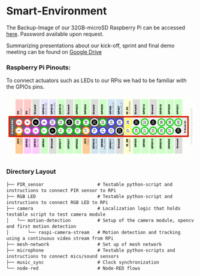 # Smart-Environment

The Backup-Image of our 32GB-microSD Raspberry Pi can be accessed [here](https://syncandshare.lrz.de/getlink/fiwgxS6iyv6p68UEvT4sHEg/PiSDCardBackup.dmg.zip). Password available upon request.

Summarizing presentations about our kick-off, sprint and final demo meeting can be found on [Google Drive](https://drive.google.com/drive/folders/1RWxR8SE-929bHdC6CXpxWIwu3TBD98dn?usp=sharing)


### Raspberry Pi Pinouts:

To connect actuators such as LEDs to our RPis we had to be familiar with the GPIOs pins.

![alt text](Pinout.png "Logo Title Text 1")


### Directory Layout
    
    ├── PIR_sensor                    # Testable python-script and instructions to connect PIR sensor to RPi
    ├── RGB LED                       # Testable python-script and instructions to connect RGB LED to RPi
    ├── camera                        # Localization logic that holds testable script to test camera module
    │   └── motion-detection          # Setup of the camera module, opencv and first motion detection
    │       └── raspi-camera-stream   # Motion detection and tracking using a continuous video stream from RPi
    ├── mesh-network                  # Set up of mesh network
    ├── microphone                    # Testable python-scripts and instructions to connect mics/sound sensors
    ├── music_sync                    # Clock synchronization
    └── node-red                      # Node-RED flows
    
  

